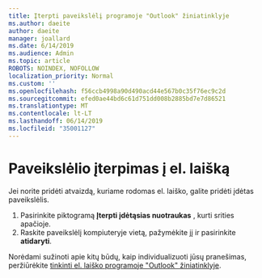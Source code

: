 ```yaml
---
title: Įterpti paveikslėlį programoje "Outlook" žiniatinklyje
ms.author: daeite
author: daeite
manager: joallard
ms.date: 6/14/2019
ms.audience: Admin
ms.topic: article
ROBOTS: NOINDEX, NOFOLLOW
localization_priority: Normal
ms.custom: ''
ms.openlocfilehash: f56ccb4998a90d490acd44e567b0c35f76ec9c2d
ms.sourcegitcommit: efed0ae44bd6c61d751dd008b2885bd7e7d86521
ms.translationtype: MT
ms.contentlocale: lt-LT
ms.lasthandoff: 06/14/2019
ms.locfileid: "35001127"
---
```

# <a name="insert-a-picture-in-an-email-message"></a>Paveikslėlio įterpimas į el. laišką

Jei norite pridėti atvaizdą, kuriame rodomas el. laiško, galite pridėti įdėtas paveikslėlis.

1. Pasirinkite piktogramą **Įterpti įdėtąsias nuotraukas** , kurti srities apačioje.
1. Raskite paveikslėlį kompiuteryje vietą, pažymėkite jį ir pasirinkite **atidaryti**.

Norėdami sužinoti apie kitų būdų, kaip individualizuoti jūsų pranešimas, peržiūrėkite [tinkinti el. laiško programoje "Outlook" žiniatinklyje](https://support.office.com/article/079442eb-6b41-4ff5-b6e0-a83d3967ac41).
